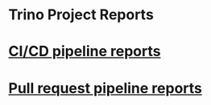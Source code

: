 Trino Project Reports
=====================

# [CI/CD pipeline reports](https://nineinchnick.github.io/trino-cicd/reports/ci-cd/)

# [Pull request pipeline reports](https://nineinchnick.github.io/trino-cicd/reports/pr/)
